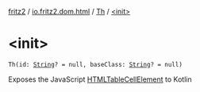 [fritz2](../../index.md) / [io.fritz2.dom.html](../index.md) / [Th](index.md) / [&lt;init&gt;](./-init-.md)

# &lt;init&gt;

`Th(id: `[`String`](https://kotlinlang.org/api/latest/jvm/stdlib/kotlin/-string/index.html)`? = null, baseClass: `[`String`](https://kotlinlang.org/api/latest/jvm/stdlib/kotlin/-string/index.html)`? = null)`

Exposes the JavaScript [HTMLTableCellElement](https://developer.mozilla.org/en/docs/Web/API/HTMLTableCellElement) to Kotlin


